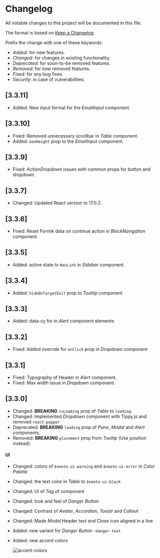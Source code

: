<!---

------- FOLLOW THESE WHILE ADDING AN ENTRY ------

** Add BREAKING keyword in bold for changes which could potentially break the component, eg: **BREAKING**
** Represent a component name in italics, eg: _Modal_
** Enclose a prop name in double backticks, eg: `isLoading`
** Represent a version as second level heading and write the version number inside a square bracket, eg: ##  [3.3.2]

--->

# Changelog

All notable changes to this project will be documented in this file.

The format is based on [Keep a Changelog](https://keepachangelog.com/en/1.0.0/).

Prefix the change with one of these keywords:

- _Added_: for new features.
- _Changed_: for changes in existing functionality.
- _Deprecated_: for soon-to-be removed features.
- _Removed_: for now removed features.
- _Fixed_: for any bug fixes.
- _Security_: in case of vulnerabilities.

## [3.3.11]

- Added: New input format for the _EmailInput_ component.

## [3.3.10]

- Fixed: Removed unnecessary scrollbar in _Table_ component.
- Added: `maxHeight` prop to the _EmailInput_ component.

## [3.3.9]

- Fixed: _ActionDropdown_ issues with common props for button and dropdown

## [3.3.7]

- Changed: Updated React version to 17.0.2.

## [3.3.6]

- Fixed: Reset Formik data on continue action in _BlockNavigation_ component.

## [3.3.5]

- Added: active state to `NavLink` in _Sidebar_ component.

## [3.3.4]

- Added: `hideOnTargetExit` prop to _Tooltip_ component

## [3.3.3]

- Added: data-cy for in _Alert_ component elements

## [3.3.2]

- Fixed: Added override for `onClick` prop in _Dropdown_ component

## [3.3.1]

- Fixed: Typography of Header in _Alert_ component.
- Fixed: Max width issue in _Dropdown_ component.

## [3.3.0]

- Changed: **BREAKING** `isLoading` prop of _Table_ to `loading`.
- Changed: Implemented _Dropdown_ component with Tippy.js and removed `react-popper`
- Deprecated: **BREAKING** `loading` prop of _Pane_, _Modal_ and _Alert_ components.
- Removed: **BREAKING** `placement` prop from _Tooltip_ (Use position instead).

#### UI

- Changed: colors of `$neeto-ui-warning` and `$neeto-ui-error` in _Color Palette_
- Changed: the text color in _Table_ to `$neeto-ui-black`
- Changed: UI of _Tag_ of component
- Changed: look and feel of _Danger Button_
- Changed: Contrast of _Avatar_, _Accordian_, _Toastr_ and _Callout_
- Changed: Made _Modal_ Header text and Close icon aligned in a line

- Added: new variant for _Danger Button_ -`danger-text`
- Added: new accent colors

  ![accent-colors](https://user-images.githubusercontent.com/48869249/160755429-d2830f42-3086-4cbe-b9f5-4f0bca4f1a32.png)
